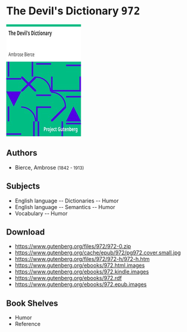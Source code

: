 # The Devil's Dictionary <kbd>972</kbd>

![](./cover.medium.jpg "")

## Authors


 - Bierce, Ambrose <small>(1842 - 1913)</small>

## Subjects


 - English language -- Dictionaries -- Humor
 - English language -- Semantics -- Humor
 - Vocabulary -- Humor

## Download


 - https://www.gutenberg.org/files/972/972-0.zip
 - https://www.gutenberg.org/cache/epub/972/pg972.cover.small.jpg
 - https://www.gutenberg.org/files/972/972-h/972-h.htm
 - https://www.gutenberg.org/ebooks/972.html.images
 - https://www.gutenberg.org/ebooks/972.kindle.images
 - https://www.gutenberg.org/ebooks/972.rdf
 - https://www.gutenberg.org/ebooks/972.epub.images

## Book Shelves


 - Humor
 - Reference
